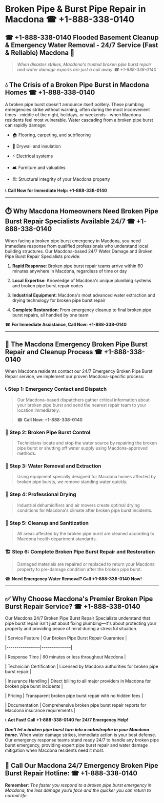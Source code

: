 # Broken Pipe & Burst Pipe Repair in Macdona ☎ +1-888-338-0140  
## ☎ +1-888-338-0140 Flooded Basement Cleanup & Emergency Water Removal - 24/7 Service (Fast & Reliable) Macdona 🚨  

> *When disaster strikes, Macdona's trusted broken pipe burst repair and water damage experts are just a call away ☎ +1-888-338-0140*  

## 💧 The Crisis of a Broken Pipe Burst in Macdona Homes ☎ +1-888-338-0140  

A broken pipe burst doesn't announce itself politely. These plumbing emergencies strike without warning, often during the most inconvenient times—middle of the night, holidays, or weekends—when Macdona residents feel most vulnerable. Water cascading from a broken pipe burst can rapidly damage:  

* 🏠 Flooring, carpeting, and subflooring  
* 🧱 Drywall and insulation  
* ⚡ Electrical systems  
* 🛋️ Furniture and valuables  
* 🏗️ Structural integrity of your Macdona property  

📞 **Call Now for Immediate Help: +1-888-338-0140**  

---  

## ⏱️ Why Macdona Homeowners Need Broken Pipe Burst Repair Specialists Available 24/7 ☎ +1-888-338-0140  

When facing a broken pipe burst emergency in Macdona, you need immediate response from qualified professionals who understand local building structures. Our Macdona-based 24/7 Water Damage and Broken Pipe Burst Repair Specialists provide:  

1. **Rapid Response**: Broken pipe burst repair teams arrive within 60 minutes anywhere in Macdona, regardless of time or day  
2. **Local Expertise**: Knowledge of Macdona's unique plumbing systems and broken pipe burst repair codes  
3. **Industrial Equipment**: Macdona's most advanced water extraction and drying technology for broken pipe burst repair  
4. **Complete Restoration**: From emergency cleanup to final broken pipe burst repairs, all handled by one team  

☎ **For Immediate Assistance, Call Now: +1-888-338-0140**  

---  

## 🔧 The Macdona Emergency Broken Pipe Burst Repair and Cleanup Process ☎ +1-888-338-0140  

When Macdona residents contact our 24/7 Emergency Broken Pipe Burst Repair service, we implement our proven Macdona-specific process:  

### 📞 Step 1: Emergency Contact and Dispatch  
> Our Macdona-based dispatchers gather critical information about your broken pipe burst and send the nearest repair team to your location immediately.  
> ☎ **Call Now: +1-888-338-0140**  

### 🚿 Step 2: Broken Pipe Burst Control  
> Technicians locate and stop the water source by repairing the broken pipe burst or shutting off water supply using Macdona-approved methods.  

### 🌊 Step 3: Water Removal and Extraction  
> Using equipment specially designed for Macdona homes affected by broken pipe bursts, we remove standing water quickly.  

### 💨 Step 4: Professional Drying  
> Industrial dehumidifiers and air movers create optimal drying conditions for Macdona's climate after broken pipe burst incidents.  

### 🧼 Step 5: Cleanup and Sanitization  
> All areas affected by the broken pipe burst are cleaned according to Macdona health department standards.  

### 🏗️ Step 6: Complete Broken Pipe Burst Repair and Restoration  
> Damaged materials are repaired or replaced to return your Macdona property to pre-damage condition after the broken pipe burst.  

☎ **Need Emergency Water Removal? Call +1-888-338-0140 Now!**  

---  

## ✅ Why Choose Macdona's Premier Broken Pipe Burst Repair Service? ☎ +1-888-338-0140  

Our Macdona 24/7 Broken Pipe Burst Repair Specialists understand that pipe burst repair isn't just about fixing plumbing—it's about protecting your property and providing peace of mind during a stressful situation.  

| Service Feature | Our Broken Pipe Burst Repair Guarantee |  
|-----------------|---------------|  
| Response Time | 60 minutes or less throughout Macdona |  
| Technician Certification | Licensed by Macdona authorities for broken pipe burst repair |  
| Insurance Handling | Direct billing to all major providers in Macdona for broken pipe burst incidents |  
| Pricing | Transparent broken pipe burst repair with no hidden fees |  
| Documentation | Comprehensive broken pipe burst repair reports for Macdona insurance requirements |  

📞 **Act Fast! Call +1-888-338-0140 for 24/7 Emergency Help!**  

***Don't let a broken pipe burst turn into a catastrophe in your Macdona home.*** When water damage strikes, immediate action is your best defense. Our emergency response teams stand ready 24/7 to handle any broken pipe burst emergency, providing expert pipe burst repair and water damage mitigation when Macdona residents need it most.  

## 📱 Call Our Macdona 24/7 Emergency Broken Pipe Burst Repair Hotline: ☎ +1-888-338-0140  

**Remember**: *The faster you respond to a broken pipe burst emergency in Macdona, the less damage you'll face and the quicker you can return to normal life.*